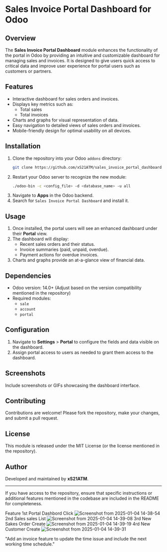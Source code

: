 # Sales Invoice Portal Dashboard for Odoo

## Overview
The **Sales Invoice Portal Dashboard** module enhances the functionality of the portal in Odoo by providing an intuitive and customizable dashboard for managing sales and invoices. It is designed to give users quick access to critical data and improve user experience for portal users such as customers or partners.

## Features
- Interactive dashboard for sales orders and invoices.
- Displays key metrics such as:
  - Total sales
  - Total invoices
- Charts and graphs for visual representation of data.
- Easy navigation to detailed views of sales orders and invoices.
- Mobile-friendly design for optimal usability on all devices.

## Installation
1. Clone the repository into your Odoo `addons` directory:
   ```bash
   git clone https://github.com/xS21ATM/sales_invoice_portal_dashboard.git
   ```
2. Restart your Odoo server to recognize the new module:
   ```bash
   ./odoo-bin -c <config_file> -d <database_name> -u all
   ```
3. Navigate to **Apps** in the Odoo backend.
4. Search for `Sales Invoice Portal Dashboard` and install it.

## Usage
1. Once installed, the portal users will see an enhanced dashboard under their **Portal** view.
2. The dashboard will display:
   - Recent sales orders and their status.
   - Invoice summaries (paid, unpaid, overdue).
   - Payment actions for overdue invoices.
3. Charts and graphs provide an at-a-glance view of financial data.

## Dependencies
- Odoo version: 14.0+ (Adjust based on the version compatibility mentioned in the repository)
- Required modules:
  - `sale`
  - `account`
  - `portal`

## Configuration
1. Navigate to **Settings** > **Portal** to configure the fields and data visible on the dashboard.
2. Assign portal access to users as needed to grant them access to the dashboard.

## Screenshots
Include screenshots or GIFs showcasing the dashboard interface.

## Contributing
Contributions are welcome! Please fork the repository, make your changes, and submit a pull request.

## License
This module is released under the MIT License (or the license mentioned in the repository).

## Author
Developed and maintained by **xS21ATM**.

---

If you have access to the repository, ensure that specific instructions or additional features mentioned in the codebase are included in the README for completeness.

Feature 
1st
Portal Dashbord Click
![Screenshot from 2025-01-04 14-38-54](https://github.com/user-attachments/assets/50a20849-fd7f-4e38-bb4f-aa943bf1b741)
2nd
Sales
sales List
![Screenshot from 2025-01-04 14-39-08](https://github.com/user-attachments/assets/322251cb-e2a4-4a9f-ad71-310ab67f78c5)
3rd
New Sakes Order Create
![Screenshot from 2025-01-04 14-39-19](https://github.com/user-attachments/assets/2466e9dd-4f9c-42c8-b5b7-04000e3ad3a2)
4rd
New Customer Create
![Screenshot from 2025-01-04 14-39-31](https://github.com/user-attachments/assets/248cca4e-7eb3-4142-ad70-5438bf6079cf)

"Add an invoice feature to update the time issue and include the next working time schedule."
